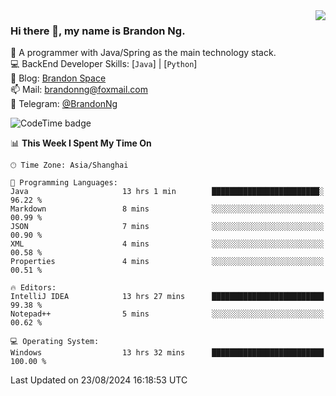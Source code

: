 <img  align="right" src="https://github-readme-stats-brandon0824.vercel.app/api/top-langs/?username=brandon0824&layout=compact">

### Hi there 👋, my name is Brandon Ng.

🌱 A programmer with Java/Spring as the main technology stack.  
💻 BackEnd Developer Skills: [`Java`] | [`Python`]  
📝 Blog: [Brandon Space](https://brandonng.tech)  
📫 Mail: brandonng@foxmail.com  
📰 Telegram: [@BrandonNg](https://t.me/BrandonNg24)  

![CodeTime badge](https://img.shields.io/endpoint?style=flat-square&url=https%3A%2F%2Fapi.codetime.dev%2Fshield%3Fid%3D128%26project%3D%26in%3D604800000)

<!--START_SECTION:waka-->
📊 **This Week I Spent My Time On** 

```text
🕑︎ Time Zone: Asia/Shanghai

💬 Programming Languages: 
Java                     13 hrs 1 min        ████████████████████████░   96.22 % 
Markdown                 8 mins              ░░░░░░░░░░░░░░░░░░░░░░░░░   00.99 % 
JSON                     7 mins              ░░░░░░░░░░░░░░░░░░░░░░░░░   00.90 % 
XML                      4 mins              ░░░░░░░░░░░░░░░░░░░░░░░░░   00.58 % 
Properties               4 mins              ░░░░░░░░░░░░░░░░░░░░░░░░░   00.51 % 

🔥 Editors: 
IntelliJ IDEA            13 hrs 27 mins      █████████████████████████   99.38 % 
Notepad++                5 mins              ░░░░░░░░░░░░░░░░░░░░░░░░░   00.62 % 

💻 Operating System: 
Windows                  13 hrs 32 mins      █████████████████████████   100.00 % 
```


 Last Updated on 23/08/2024 16:18:53 UTC
<!--END_SECTION:waka-->
